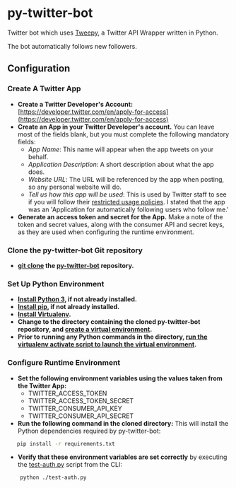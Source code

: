 # py-twitter-bot

Twitter bot which uses [Tweepy](https://github.com/tweepy/Tweepy), a Twitter API Wrapper written in Python.

The bot automatically follows new followers.

## Configuration

### Create A Twitter App

* **Create a Twitter Developer's Account:** [https://developer.twitter.com/en/apply-for-access](https://developer.twitter.com/en/apply-for-access)
* **Create an App in your Twitter Developer's account.** You can leave most of the fields blank, but you must complete the following mandatory fields:
  * _App Name_: This name will appear when the app tweets on your behalf.
  * _Application Description_: A short description about what the app does.
  * _Website URL_: The URL will be referenced by the app when posting, so any personal website will do.
  * _Tell us how this app will be used_: This is used by Twitter staff to see if you will follow their [restricted usage policies](https://developer.twitter.com/en/developer-terms/more-on-restricted-use-cases). I stated that the app was an 'Application for automatically following users who follow me.'
* **Generate an access token and secret for the App.** Make a note of the token and secret values, along with the consumer API and secret keys, as they are used when configuring the runtime environment.

### Clone the py-twitter-bot Git repository

* **[git clone](https://git-scm.com/docs/git-clone) the [py-twitter-bot](https://github.com/james-flynn-ie/py-twitter-bot) repository.**

### Set Up Python Environment

* **[Install Python 3](https://www.python.org/downloads/), if not already installed.**
* **[Install pip](https://pip.pypa.io/en/stable/installing/#installing-with-get-pip-py), if not already installed.** 
* **[Install Virtualenv](https://packaging.python.org/guides/installing-using-pip-and-virtual-environments/).**
* **Change to the directory containing the cloned py-twitter-bot repository, and [create a virtual environment](https://packaging.python.org/guides/installing-using-pip-and-virtual-environments/#creating-a-virtual-environment).**
* **Prior to running any Python commands in the directory, [run the virtualenv activate script to launch the virtual environment](https://packaging.python.org/guides/installing-using-pip-and-virtual-environments/#activating-a-virtual-environment).**

### Configure Runtime Environment

* **Set the following environment variables using the values taken from the Twitter App:**
  * TWITTER_ACCESS_TOKEN
  * TWITTER_ACCESS_TOKEN_SECRET
  * TWITTER_CONSUMER_API_KEY
  * TWITTER_CONSUMER_API_SECRET
* **Run the following command in the cloned directory:** This will install the Python dependencies required by py-twitter-bot:
```bash
   pip install -r requirements.txt
```
* **Verify that these environment variables are set correctly** by executing the [test-auth.py](https://github.com/james-flynn-ie/py-twitter-bot/blob/master/test-auth.py) script from the CLI:

```bash
    python ./test-auth.py
```
